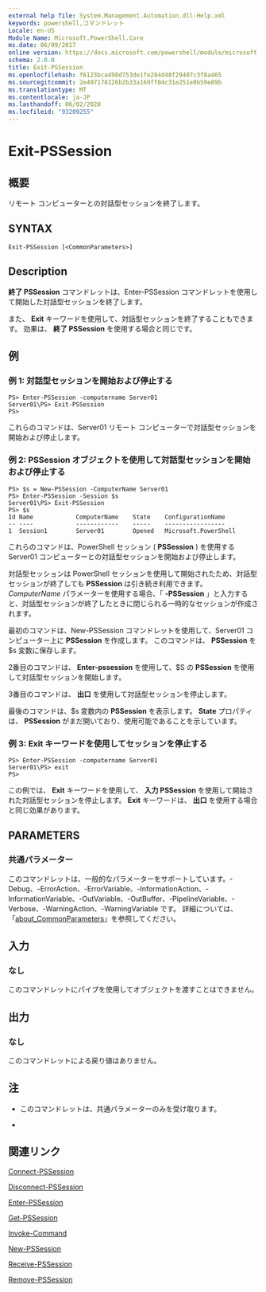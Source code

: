 ```yaml
---
external help file: System.Management.Automation.dll-Help.xml
keywords: powershell,コマンドレット
Locale: en-US
Module Name: Microsoft.PowerShell.Core
ms.date: 06/09/2017
online version: https://docs.microsoft.com/powershell/module/microsoft.powershell.core/exit-pssession?view=powershell-7.1&WT.mc_id=ps-gethelp
schema: 2.0.0
title: Exit-PSSession
ms.openlocfilehash: f6123bca498d753de1fe284d48f29407c3f8a465
ms.sourcegitcommit: 2e497178126b2b33a169ff04c31e251e0b59e89b
ms.translationtype: MT
ms.contentlocale: ja-JP
ms.lasthandoff: 06/02/2020
ms.locfileid: "93209255"
---
```

# Exit-PSSession

## 概要
リモート コンピューターとの対話型セッションを終了します。

## SYNTAX

```
Exit-PSSession [<CommonParameters>]
```

## Description

**終了 PSSession** コマンドレットは、Enter-PSSession コマンドレットを使用して開始した対話型セッションを終了します。

また、 **Exit** キーワードを使用して、対話型セッションを終了することもできます。
効果は、 **終了 PSSession** を使用する場合と同じです。

## 例

### 例 1: 対話型セッションを開始および停止する

```
PS> Enter-PSSession -computername Server01
Server01\PS> Exit-PSSession
PS>
```

これらのコマンドは、Server01 リモート コンピューターで対話型セッションを開始および停止します。

### 例 2: PSSession オブジェクトを使用して対話型セッションを開始および停止する

```
PS> $s = New-PSSession -ComputerName Server01
PS> Enter-PSSession -Session $s
Server01\PS> Exit-PSSession
PS> $s
Id Name            ComputerName    State    ConfigurationName
-- ----            ------------    -----    -----------------
1  Session1        Server01        Opened   Microsoft.PowerShell
```

これらのコマンドは、PowerShell セッション ( **PSSession** ) を使用する Server01 コンピューターとの対話型セッションを開始および停止します。

対話型セッションは PowerShell セッションを使用して開始されたため、対話型セッションが終了しても **PSSession** は引き続き利用できます。
*ComputerName* パラメーターを使用する場合、「 **-PSSession** 」と入力すると、対話型セッションが終了したときに閉じられる一時的なセッションが作成されます。

最初のコマンドは、New-PSSession コマンドレットを使用して、Server01 コンピューター上に **PSSession** を作成します。
このコマンドは、 **PSSession** を $s 変数に保存します。

2番目のコマンドは、 **Enter-pssession** を使用して、$S の **PSSession** を使用して対話型セッションを開始します。

3番目のコマンドは、 **出口** を使用して対話型セッションを停止します。

最後のコマンドは、$s 変数内の **PSSession** を表示します。
**State** プロパティは、 **PSSession** がまだ開いており、使用可能であることを示しています。

### 例 3: Exit キーワードを使用してセッションを停止する

```
PS> Enter-PSSession -computername Server01
Server01\PS> exit
PS>
```

この例では、 **Exit** キーワードを使用して、 **入力 PSSession** を使用して開始された対話型セッションを停止します。
**Exit** キーワードは、 **出口** を使用する場合と同じ効果があります。

## PARAMETERS

### 共通パラメーター

このコマンドレットは、一般的なパラメーターをサポートしています。-Debug、-ErrorAction、-ErrorVariable、-InformationAction、-InformationVariable、-OutVariable、-OutBuffer、-PipelineVariable、-Verbose、-WarningAction、-WarningVariable です。 詳細については、「[about_CommonParameters](https://go.microsoft.com/fwlink/?LinkID=113216)」を参照してください。

## 入力

### なし

このコマンドレットにパイプを使用してオブジェクトを渡すことはできません。

## 出力

### なし

このコマンドレットによる戻り値はありません。

## 注

* このコマンドレットは、共通パラメーターのみを受け取ります。

*

## 関連リンク

[Connect-PSSession](Connect-PSSession.md)

[Disconnect-PSSession](Disconnect-PSSession.md)

[Enter-PSSession](Enter-PSSession.md)

[Get-PSSession](Get-PSSession.md)

[Invoke-Command](Invoke-Command.md)

[New-PSSession](New-PSSession.md)

[Receive-PSSession](Receive-PSSession.md)

[Remove-PSSession](Remove-PSSession.md)

